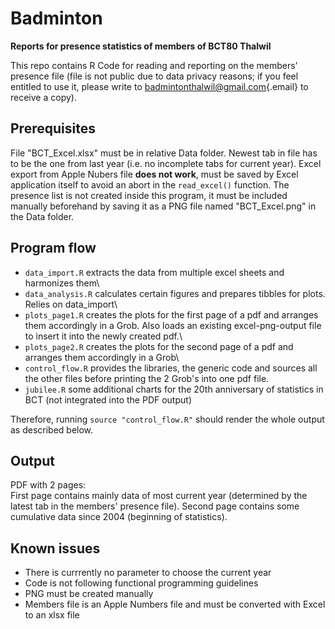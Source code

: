 # Badminton

**Reports for presence statistics of members of BCT80 Thalwil**

This repo contains R Code for reading and reporting on the members' presence file (file is not public due to data privacy reasons; if you feel entitled to use it, please write to [badmintonthalwil\@gmail.com](mailto:badmintonthalwil@gmail.com){.email} to receive a copy).

## Prerequisites

File "BCT_Excel.xlsx" must be in relative Data folder. Newest tab in file has to be the one from last year (i.e. no incomplete tabs for current year). Excel export from Apple Nubers file **does not work**, must be saved by Excel application itself to avoid an abort in the `read_excel()` function. The presence list is not created inside this program, it must be included manually beforehand by saving it as a PNG file named "BCT_Excel.png" in the Data folder.

## Program flow

-   `data_import.R` extracts the data from multiple excel sheets and harmonizes them\
-   `data_analysis.R` calculates certain figures and prepares tibbles for plots. Relies on data_import\
-   `plots_page1.R` creates the plots for the first page of a pdf and arranges them accordingly in a Grob. Also loads an existing excel-png-output file to insert it into the newly created pdf.\
-   `plots_page2.R` creates the plots for the second page of a pdf and arranges them accordingly in a Grob\
-   `control_flow.R` provides the libraries, the generic code and sources all the other files before printing the 2 Grob's into one pdf file.
-   `jubilee.R` some additional charts for the 20th anniversary of statistics in BCT (not integrated into the PDF output)

Therefore, running `source "control_flow.R"` should render the whole output as described below.

## Output

PDF with 2 pages:\
First page contains mainly data of most current year (determined by the latest tab in the members' presence file). Second page contains some cumulative data since 2004 (beginning of statistics).

## Known issues

-   There is currrently no parameter to choose the current year
-   Code is not following functional programming guidelines
-   PNG must be created manually
-   Members file is an Apple Numbers file and must be converted with Excel to an xlsx file

